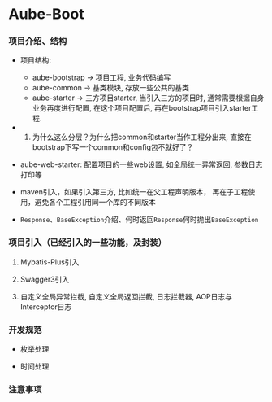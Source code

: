 # Aube-Boot

### 项目介绍、结构

* 项目结构: 
    * aube-bootstrap -> 项目工程, 业务代码编写
    * aube-common -> 基类模块, 存放一些公共的基类
    * aube-starter -> 三方项目starter, 当引入三方的项目时, 通常需要根据自身业务再度进行配置, 在这个项目配置后, 再在bootstrap项目引入starter工程. 

* 
    1. 为什么这么分层？为什么把common和starter当作工程分出来, 直接在bootstrap下写一个common和config包不就好了？
*
    aube-web-starter: 配置项目的一些web设置, 如全局统一异常返回, 参数日志打印等

* maven引入，如果引入第三方, 比如统一在父工程声明版本， 再在子工程使用，避免各个工程引用同一个库的不同版本

* `Response`、`BaseException`介绍、何时返回`Response`何时抛出`BaseException`

### 项目引入（已经引入的一些功能，及封装）

1. Mybatis-Plus引入

2. Swagger3引入

3. 自定义全局异常拦截, 自定义全局返回拦截, 日志拦截器, AOP日志与Interceptor日志

### 开发规范

* 枚举处理

* 时间处理

### 注意事项